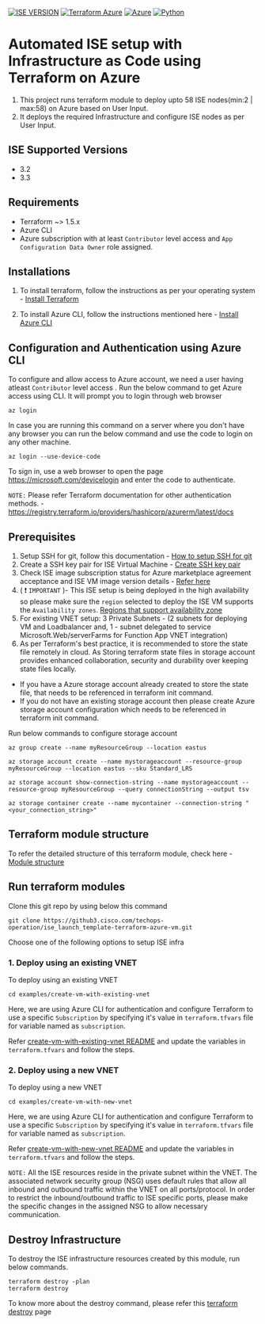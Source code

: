 [![ISE VERSION](https://img.shields.io/badge/ISE%20SUPPORTED%20VERSIONS-3.2%20AND%203.3-blue?style=for-the-badge&logo=cisco)](https://www.cisco.com/c/en/us/support/security/identity-services-engine/series.html)
[![Terraform Azure](https://img.shields.io/badge/IaC-Terraform-blue?style=for-the-badge&logo=terraform)](https://registry.terraform.io/providers/hashicorp/azurerm/latest/docs)
[![Azure](https://img.shields.io/badge/Azure-Cloud-blue?style=for-the-badge&logo=microsoftazure)](https://azure.microsoft.com/)
[![Python](https://img.shields.io/badge/FUNCTION%20APP-Python-3572A5?style=for-the-badge)](https://github.com/CiscoISE/ciscoise-terraform-automation-azure-functions)

# Automated ISE setup with Infrastructure as Code using Terraform on Azure

1. This project runs terraform module to deploy upto 58 ISE nodes(min:2 | max:58) on Azure based on User Input.
2. It deploys the required Infrastructure and configure ISE nodes as per User Input.

## ISE Supported Versions
- 3.2
- 3.3

## Requirements
- Terraform ~> 1.5.x
- Azure CLI
- Azure subscription with at least `Contributor` level access and `App Configuration Data Owner` role assigned.


## Installations

1. To install terraform, follow the instructions as per your operating system - [Install Terraform](https://developer.hashicorp.com/terraform/tutorials/azure-get-started/install-cli)

2. To install Azure CLI, follow the instructions mentioned here - [Install Azure CLI](https://learn.microsoft.com/en-us/cli/azure/install-azure-cli)


  
## Configuration and Authentication using Azure CLI

To configure and allow access to Azure account, we need a user having atleast `Contributor` level access . Run the below command to get Azure access using CLI. It will prompt you to login through web browser
```
az login
```

In case you are running this command on a server where you don't have any browser you can run the below command and use the code to login on any other machine.
```
az login --use-device-code
```

To sign in, use a web browser to open the page https://microsoft.com/devicelogin and enter the code to authenticate.

`NOTE:` Please refer Terraform documentation for other authentication methods. -  https://registry.terraform.io/providers/hashicorp/azurerm/latest/docs



## Prerequisites

1. Setup SSH for git, follow this documentation - [How to setup SSH for git](https://www.warp.dev/terminus/git-clone-ssh) 
2. Create a SSH key pair for ISE Virtual Machine - [Create SSH key pair](https://learn.microsoft.com/en-us/azure/virtual-machines/linux/create-ssh-keys-detailed)
3. Check ISE image subscription status for Azure marketplace agreement acceptance and ISE VM image version details - [Refer here](./docs/azure-cli-commands.md)
4. ( :exclamation: `IMPORTANT` )- This ISE setup is being deployed in the high availability so please make sure the `region` selected to deploy the ISE VM supports the `Availability zones`. [Regions that support availability zone](https://azure.microsoft.com/en-gb/explore/global-infrastructure/geographies/#geographies)
5. For existing VNET setup: 3 Private Subnets - (2 subnets for deploying VM and Loadbalancer and, 1 - subnet delegated to service Microsoft.Web/serverFarms  for Function App VNET integration)
6. As per Terraform's best practice, it is recommended to store the state file remotely in cloud. As Storing terraform state files in storage account provides enhanced collaboration, security and durability over keeping state files locally.
- If you have a Azure storage account already created to store the state file, that needs to be referenced in terraform init command. 
- If you do not have an existing storage account then please create Azure storage account configuration which needs to be referenced in terraform init command.

Run below commands to configure storage account
```
az group create --name myResourceGroup --location eastus

az storage account create --name mystorageaccount --resource-group myResourceGroup --location eastus --sku Standard_LRS

az storage account show-connection-string --name mystorageaccount --resource-group myResourceGroup --query connectionString --output tsv

az storage container create --name mycontainer --connection-string "<your_connection_string>"
```
  
   


## Terraform module structure

To refer the detailed structure of this terraform module, check here - [Module structure](./docs/directory-structure.md)



## Run terraform modules

Clone this git repo by using below this command

```
git clone https://github3.cisco.com/techops-operation/ise_launch_template-terraform-azure-vm.git
```
  

Choose one of the following options to setup ISE infra

### 1. Deploy using an existing VNET
  
To deploy using an existing VNET

```
cd examples/create-vm-with-existing-vnet
```

Here, we are using Azure CLI for authentication and configure Terraform to use a specific `Subscription` by specifying it's value in `terraform.tfvars` file for variable named as `subscription`.

  Refer [create-vm-with-existing-vnet README](./examples/create-vm-with-existing-vnet/README.md) and update the variables in `terraform.tfvars` and follow the steps.



### 2. Deploy using a new VNET

To deploy using a new VNET 

```
cd examples/create-vm-with-new-vnet
```

Here, we are using Azure CLI for authentication and configure Terraform to use a specific `Subscription` by specifying it's value in `terraform.tfvars` file for variable named as `subscription`.

  Refer [create-vm-with-new-vnet README](./examples/create-vm-with-new-vnet/README.md) and update the variables in `terraform.tfvars` and follow the steps.

`NOTE:` All the ISE resources reside in the private subnet within the VNET. The associated network security group (NSG) uses default rules that allow all inbound and outbound traffic within the VNET on all ports/protocol. In order to restrict the inbound/outbound traffic to ISE specific ports, please make the specific changes in the assigned NSG to allow necessary communication.

## Destroy Infrastructure

To destroy the ISE infrastructure resources created by this module, run below commands. 

```
terraform destroy -plan
terraform destroy
``` 
To know more about the destroy command, please refer this [terraform destroy](https://developer.hashicorp.com/terraform/cli/commands/destroy) page
